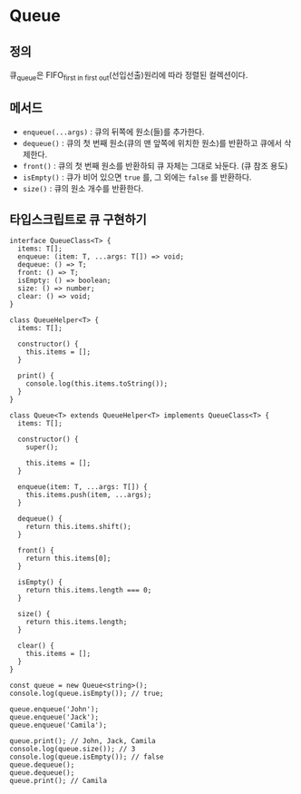# Queue

## 정의

큐<sub>queue</sub>은 FIFO<sub>first in first out</sub>(선입선출)원리에 따라 정렬된 컬렉션이다.

## 메서드

- `enqueue(...args)` : 큐의 뒤쪽에 원소(들)를 추가한다.
- `dequeue()` : 큐의 첫 번째 원소(큐의 맨 앞쪽에 위치한 원소)를 반환하고 큐에서 삭제한다.
- `front()` : 큐의 첫 번째 원소를 반환하되 큐 자체는 그대로 놔둔다. (큐 참조 용도)
- `isEmpty()` : 큐가 비어 있으면 `true` 를, 그 외에는 `false` 를 반환하다.
- `size()` : 큐의 원소 개수를 반환한다.

## 타입스크립트로 큐 구현하기

```TS
interface QueueClass<T> {
  items: T[];
  enqueue: (item: T, ...args: T[]) => void;
  dequeue: () => T;
  front: () => T;
  isEmpty: () => boolean;
  size: () => number;
  clear: () => void;
}

class QueueHelper<T> {
  items: T[];

  constructor() {
    this.items = [];
  }

  print() {
    console.log(this.items.toString());
  }
}

class Queue<T> extends QueueHelper<T> implements QueueClass<T> {
  items: T[];

  constructor() {
    super();

    this.items = [];
  }

  enqueue(item: T, ...args: T[]) {
    this.items.push(item, ...args);
  }

  dequeue() {
    return this.items.shift();
  }

  front() {
    return this.items[0];
  }

  isEmpty() {
    return this.items.length === 0;
  }

  size() {
    return this.items.length;
  }

  clear() {
    this.items = [];
  }
}

const queue = new Queue<string>();
console.log(queue.isEmpty()); // true;

queue.enqueue('John');
queue.enqueue('Jack');
queue.enqueue('Camila');

queue.print(); // John, Jack, Camila
console.log(queue.size()); // 3
console.log(queue.isEmpty()); // false
queue.dequeue();
queue.dequeue();
queue.print(); // Camila
```
